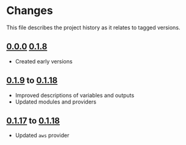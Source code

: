 # Changes
This file describes the project history as it relates to tagged versions.

## [0.0.0](.) [0.1.8](.)
- Created early versions

## [0.1.9](.) to [0.1.18](.)
- Improved descriptions of variables and outputs
- Updated modules and providers

## [0.1.17](.) to [0.1.18](.)
- Updated `aws` provider

